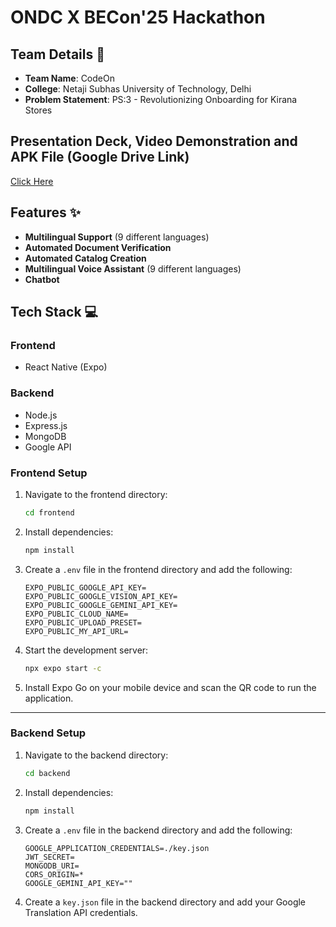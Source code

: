 # ONDC X BECon'25 Hackathon

## Team Details 👥
- **Team Name**: CodeOn
- **College**: Netaji Subhas University of Technology, Delhi
- **Problem Statement**: PS:3 - Revolutionizing Onboarding for Kirana Stores

## Presentation Deck, Video Demonstration and APK File (Google Drive Link)
[Click Here](https://drive.google.com/drive/folders/1sTWvypS9DgQsAeffXuO7PUecVJ6He2zZ?usp=sharing)


## Features ✨
- **Multilingual Support** (9 different languages)  
- **Automated Document Verification**  
- **Automated Catalog Creation**  
- **Multilingual Voice Assistant** (9 different languages)  
- **Chatbot**  

## Tech Stack 💻
### Frontend
- React Native (Expo)
### Backend
- Node.js
- Express.js
- MongoDB
- Google API

### Frontend Setup

1. Navigate to the frontend directory:
    ```bash
    cd frontend
    ```

2. Install dependencies:
    ```bash
    npm install
    ```

3. Create a `.env` file in the frontend directory and add the following:
    ```env
    EXPO_PUBLIC_GOOGLE_API_KEY=
    EXPO_PUBLIC_GOOGLE_VISION_API_KEY=
    EXPO_PUBLIC_GOOGLE_GEMINI_API_KEY=
    EXPO_PUBLIC_CLOUD_NAME=
    EXPO_PUBLIC_UPLOAD_PRESET=
    EXPO_PUBLIC_MY_API_URL=
    ```

4. Start the development server:
    ```bash
    npx expo start -c
    ```

5. Install Expo Go on your mobile device and scan the QR code to run the application.

---

### Backend Setup

1. Navigate to the backend directory:
    ```bash
    cd backend
    ```

2. Install dependencies:
    ```bash
    npm install
    ```

3. Create a `.env` file in the backend directory and add the following:
    ```env
    GOOGLE_APPLICATION_CREDENTIALS=./key.json
    JWT_SECRET=
    MONGODB_URI=
    CORS_ORIGIN=*
    GOOGLE_GEMINI_API_KEY=""
    ```

4. Create a `key.json` file in the backend directory and add your Google Translation API credentials.


